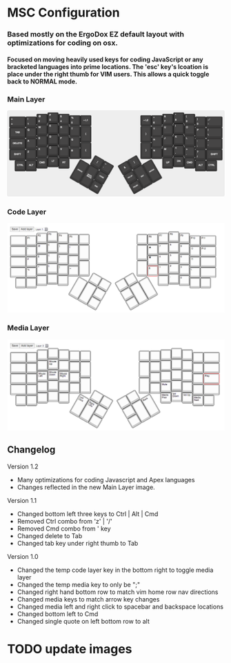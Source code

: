 # MSC Configuration

### Based mostly on the ErgoDox EZ default layout with optimizations for coding on osx.

#### Focused on moving heavily used keys for coding JavaScript or any bracketed languages into prime locations. The 'esc' key's lcoation is place under the right thumb for VIM users. This allows a quick toggle back to NORMAL mode.

### Main Layer

![Main Layer](img/main_layer.png)

### Code Layer
![Code Layer](img/code_layer.png)

### Media Layer

![Media Layer](img/media_layer.png)

## Changelog

Version 1.2
- Many optimizations for coding Javascript and Apex languages
- Changes reflected in the new Main Layer image.

Version 1.1

- Changed bottom left three keys to Ctrl | Alt | Cmd
- Removed Ctrl combo from 'z' | '/'
- Removed Cmd combo from ' key
- Changed delete to Tab
- Changed tab key under right thumb to Tab

Version 1.0

- Changed the temp code layer key in the bottom right to toggle media layer
- Changed the temp media key to only be ";"
- Changed right hand bottom row to match vim home row nav directions
- Changed media keys to match arrow key changes
- Changed media left and right click to spacebar and backspace locations
- Changed bottom left to Cmd
- Changed single quote on left bottom row to alt



# TODO update images
